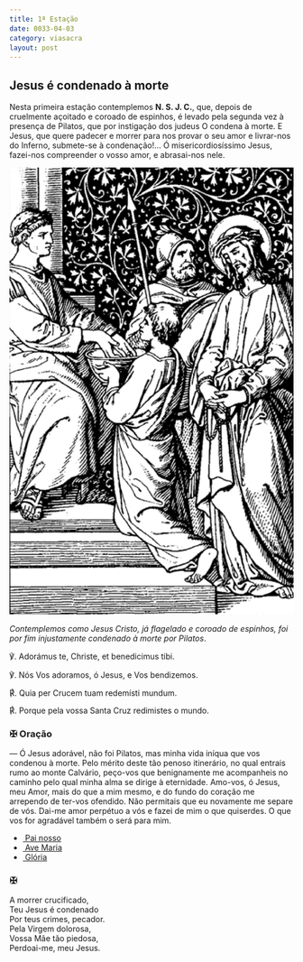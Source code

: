 ```yaml
---
title: 1ª Estação
date: 0033-04-03
category: viasacra
layout: post
---
```


## Jesus é condenado à morte

Nesta primeira estação contemplemos **N. S. J. C.**, que, depois de cruelmente açoitado e coroado de espinhos, é levado pela segunda vez à presença de Pilatos, que por instigação dos judeus O condena à morte. E Jesus, que quere padecer e morrer para nos provar o seu amor e livrar-nos do Inferno, submete-se à condenação!... Ó misericordiosíssimo Jesus, fazei-nos compreender o vosso amor, e abrasai-nos nele.

![estacao 1](/assets/img/station1.png)

_Contemplemos como Jesus Cristo, já flagelado e coroado de espinhos, foi por fim injustamente condenado à morte por Pilatos_.

<div class="side-by-side not-content">
<p>
<span class="text-green-500">℣.</span> Adorámus te, Christe, et benedicimus tibi.
</p>
<p>
<span class="text-green-500">℣.</span> Nós Vos adoramos, ó Jesus, e Vos bendizemos.
</p>
<p>
<span class="text-red-500">℟. </span>Quia per Crucem tuam redemísti mundum.
</p>
<p>
<span class="text-red-500">℟. </span>Porque pela vossa Santa Cruz redimistes o mundo.
</p>
</div>

### ✠ **Oração** 

— Ó Jesus adorável, não foi Pilatos, mas minha vida iníqua que vos condenou à morte. Pelo mérito deste tão penoso itinerário, no qual entrais rumo ao monte Calvário, peço-vos que benignamente me acompanheis no caminho pelo qual minha alma se dirige à eternidade. Amo-vos, ó Jesus, meu Amor, mais do que a mim mesmo, e do fundo do coração me arrependo de ter-vos ofendido. Não permitais que eu novamente me separe de vós. Dai-me amor perpétuo a vós e fazei de mim o que quiserdes. O que vos for agradável também o será para mim.
 


<aside>
  <ul>
    <li><a href="https://viacrucis.vercel.app/pages/oracoes/#pai-nosso">&nbsp;Pai nosso</a></li>
    <li><a href="https://viacrucis.vercel.app/pages/oracoes/#ave-maria">&nbsp;Ave Maria</a></li>
    <li><a href="https://viacrucis.vercel.app/pages/oracoes/#gl%C3%B3ria">&nbsp;Glória</a></li>
  </ul>  
</aside>

### ✠

A morrer crucificado,  
Teu Jesus é condenado  
Por teus crimes, pecador.  
Pela Virgem dolorosa,  
Vossa Mãe tão piedosa,  
Perdoai-me, meu Jesus.
 
